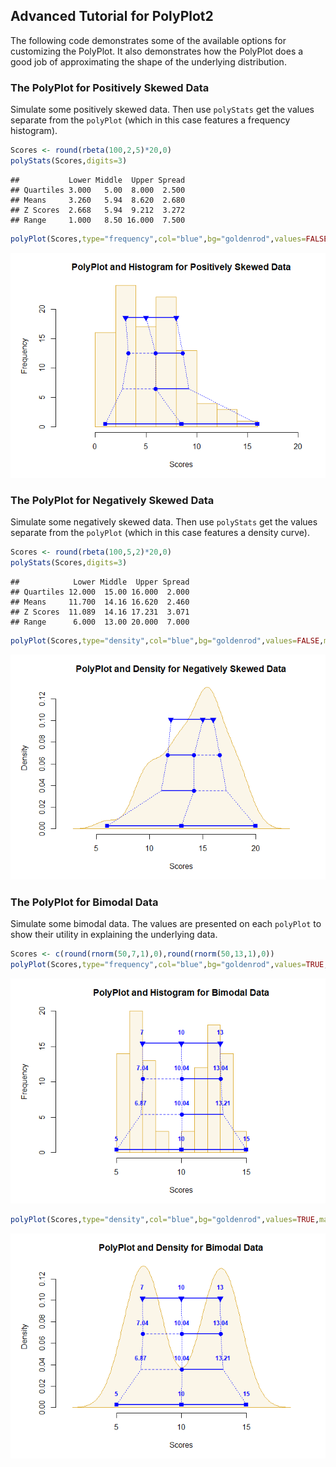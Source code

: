 ## Advanced Tutorial for PolyPlot2

The following code demonstrates some of the available options for customizing the PolyPlot. It also demonstrates how the PolyPlot does a good job of approximating the shape of the underlying distribution.

### The PolyPlot for Positively Skewed Data

Simulate some positively skewed data. Then use `polyStats` get the values separate from the `polyPlot` (which in this case features a frequency histogram).

```r
Scores <- round(rbeta(100,2,5)*20,0)
polyStats(Scores,digits=3)
```

```
##           Lower Middle  Upper Spread
## Quartiles 3.000   5.00  8.000  2.500
## Means     3.260   5.94  8.620  2.680
## Z Scores  2.668   5.94  9.212  3.272
## Range     1.000   8.50 16.000  7.500
```

```r
polyPlot(Scores,type="frequency",col="blue",bg="goldenrod",values=FALSE,main="PolyPlot and Histogram for Positively Skewed Data")
```

![](figures/Advanced-Positive-1.png)<!-- -->

### The PolyPlot for Negatively Skewed Data

Simulate some negatively skewed data. Then use `polyStats` get the values separate from the `polyPlot` (which in this case features a density curve).

```r
Scores <- round(rbeta(100,5,2)*20,0)
polyStats(Scores,digits=3)
```

```
##            Lower Middle  Upper Spread
## Quartiles 12.000  15.00 16.000  2.000
## Means     11.700  14.16 16.620  2.460
## Z Scores  11.089  14.16 17.231  3.071
## Range      6.000  13.00 20.000  7.000
```

```r
polyPlot(Scores,type="density",col="blue",bg="goldenrod",values=FALSE,main="PolyPlot and Density for Negatively Skewed Data")
```

![](figures/Advanced-Negative-1.png)<!-- -->

### The PolyPlot for Bimodal Data

Simulate some bimodal data. The values are presented on each `polyPlot` to show their utility in explaining the underlying data.

```r
Scores <- c(round(rnorm(50,7,1),0),round(rnorm(50,13,1),0))
polyPlot(Scores,type="frequency",col="blue",bg="goldenrod",values=TRUE,main="PolyPlot and Histogram for Bimodal Data")
```

![](figures/Advanced-Bimodal-1.png)<!-- -->

```r
polyPlot(Scores,type="density",col="blue",bg="goldenrod",values=TRUE,main="PolyPlot and Density for Bimodal Data")
```

![](figures/Advanced-Bimodal-2.png)<!-- -->
